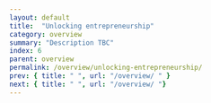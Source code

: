 ```yaml
---
layout: default
title:  "Unlocking entrepreneurship"
category: overview
summary: "Description TBC"
index: 6
parent: overview
permalink: /overview/unlocking-entrepreneurship/
prev: { title: " ", url: "/overview/ " }
next: { title: " ", url: "/overview/ "}
---
```


